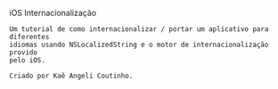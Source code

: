 iOS Internacionalização

    Um tutorial de como internacionalizar / portar um aplicativo para diferentes 
    idiomas usando NSLocalizedString e o motor de internacionalização provido
    pelo iOS.

    Criado por Kaê Angeli Coutinho.
    